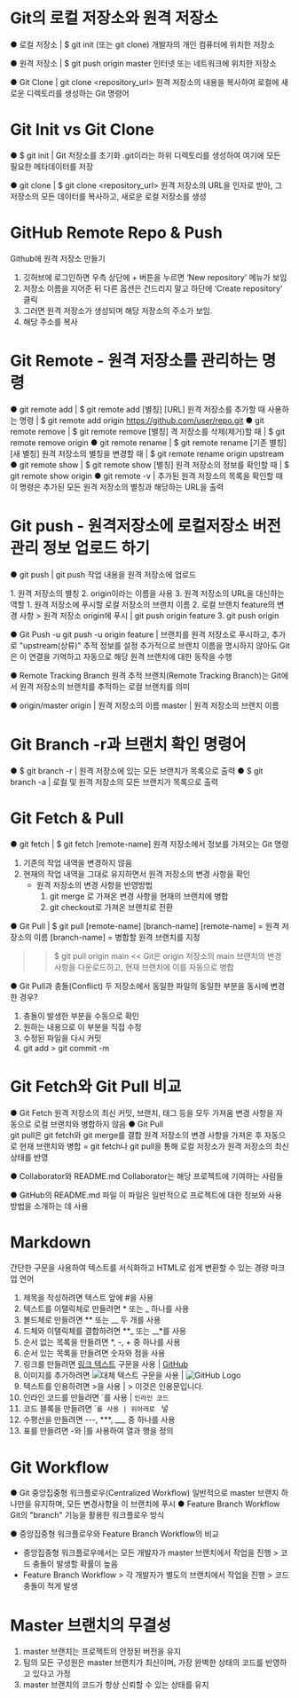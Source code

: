 # Git의 로컬 저장소와 원격 저장소

● 로컬 저장소 | $ git init (또는 git clone)
개발자의 개인 컴퓨터에 위치한 저장소

● 원격 저장소 | $ git push origin master
인터넷 또는 네트워크에 위치한 저장소

● Git Clone | git clone <repository_url>
원격 저장소의 내용을 복사하여 로컬에 새로운 디렉토리를 생성하는 Git 명령어

# Git Init vs Git Clone

● $ git init | Git 저장소를 초기화
.git이라는 하위 디렉토리를 생성하여 여기에 모든 필요한 메타데이터를 저장

● git clone | $ git clone <repository_url>
원격 저장소의 URL을 인자로 받아, 그 저장소의 모든 데이터를 복사하고, 새로운 로컬 저장소를 생성

# GitHub Remote Repo & Push

Github에 원격 저장소 만들기
1. 깃허브에 로그인하면 우측 상단에 + 버튼을 누르면 ‘New repository’ 메뉴가 보임
2. 저장소 이름을 지어준 뒤 다른 옵션은 건드리지 말고 하단에 ‘Create repository’  클릭
3. 그러면 원격 저장소가 생성되며 해당 저장소의 주소가 보임.
4. 해당 주소를 복사

# Git Remote - 원격 저장소를 관리하는 명령
● git remote add | $ git remote add [별칭] [URL]
원격 저장소를 추가할 때 사용하는 명령 | $ git remote add origin <https://github.com/user/repo.git>
● git remote remove | $ git remote remove [별칭]
격 저장소를 삭제(제거)할 때 | $ git remote remove origin
● git remote rename | $ git remote rename [기존 별칭] [새 별칭]
원격 저장소의 별칭을 변경할 때 | $ git remote rename origin upstream
● git remote show | $ git remote show [별칭]
원격 저장소의 정보를 확인할 때 | $ git remote show origin
● git remote -v | 추가된 원격 저장소의 목록을 확인할 때
이 명령은 추가된 모든 원격 저장소의 별칭과 해당하는 URL을 출력

# Git push - 원격저장소에 로컬저장소 버전관리 정보 업로드 하기 

● git push | git push <remote> <branch>
작업 내용을 원격 저장소에 업로드

<remote>
1. 원격 저장소의 별칭 
2. origin이라는 이름을 사용
3. 원격 저장소의 URL을 대신하는 역할

<branch>
1. 원격 저장소에 푸시할 로컬 저장소의 브랜치 이름
2. 로컬 브랜치 feature의 변경 사항 > 원격 저장소 origin에 푸시 | git push origin feature
3. git push origin

● Git Push -u
git push -u origin feature | 브랜치를 원격 저장소로 푸시하고, 추가로 "upstream(상류)" 추적 정보를 설정
추가적으로 브랜치 이름을 명시하지 않아도 Git은 이 연결을 기억하고 자동으로 해당 원격 브랜치에 대한 동작을 수행

● Remote Tracking Branch
원격 추적 브랜치(Remote Tracking Branch)는 Git에서 원격 저장소의 브랜치를 추적하는 로컬 브랜치를 의미

● origin/master
origin | 원격 저장소의 이름
master | 원격 저장소의 브랜치 이름

# Git Branch -r과 브랜치 확인 명령어

● $ git branch -r | 원격 저장소에 있는 모든 브랜치가 목록으로 출력
● $ git branch -a | 로컬 및 원격 저장소의 모든 브랜치가 목록으로 출력

# Git Fetch & Pull

● git fetch | $ git fetch [remote-name]
원격 저장소에서 정보를 가져오는 Git 명령
1. 기존의 작업 내역을 변경하지 않음
2. 현재의 작업 내역을 그대로 유지하면서 원격 저장소의 변경 사항을 확인
   - 원격 저장소의 변경 사항을 반영방법
     1) git merge 로 가져온 변경 사항을 현재의 브랜치에 병합
     2) git checkout로 가져온 브랜치로 전환

● Git Pull | $ git pull [remote-name] [branch-name]
[remote-name] = 원격 저장소의 이름
[branch-name] = 병합할 원격 브랜치를 지정
>> $ git pull origin main <<
Git은 origin 저장소의 main 브랜치의 변경 사항을 다운로드하고, 현재 브랜치에 이를 자동으로 병합

● Git Pull과 충돌(Conflict)
두 저장소에서 동일한 파일의 동일한 부분을 동시에 변경한 경우?
1. 충돌이 발생한 부분을 수동으로 확인
2. 원하는 내용으로 이 부분을 직접 수정
3. 수정된 파일을 다시 커밋
4. git add > git commit -m

# Git Fetch와 Git Pull 비교

● Git Fetch 
원격 저장소의 최신 커밋, 브랜치, 태그 등을 모두 가져옴
변경 사항을 자동으로 로컬 브랜치와 병합하지 않음
● Git Pull  
git pull은 git fetch와 git merge를 결합
원격 저장소의 변경 사항을 가져온 후 자동으로 현재 브랜치와 병합
= git fetch나 git pull을 통해 로컬 저장소가 원격 저장소의 최신 상태를 반영

● Collaborator와 README.md
Collaborator는 해당 프로젝트에 기여하는 사람들

● GitHub의 README.md 파일
이 파일은 일반적으로 프로젝트에 대한 정보와 사용 방법을 소개하는 데 사용

# Markdown
간단한 구문을 사용하여 텍스트를 서식화하고 HTML로 쉽게 변환할 수 있는 경량 마크업 언어
1. 제목을 작성하려면 텍스트 앞에 #을 사용
2. 텍스트를 이탤릭체로 만들려면 * 또는 _ 하나를 사용
3. 볼드체로 만들려면 ** 또는 __ 두 개를 사용
4. 드체와 이탤릭체를 결합하려면 **_ 또는 __*를 사용
5. 순서 없는 목록을 만들려면 *, -, + 중 하나를 사용
6. 순서 있는 목록을 만들려면 숫자와 점을 사용
7. 링크를 만들려면 [링크 텍스트](URL) 구문을 사용 | [GitHub](<http://github.com>)
8. 이미지를 추가하려면 ![대체 텍스트](URL) 구문을 사용 | ![GitHub Logo](/images/logo.png)
9. 텍스트를 인용하려면 >을 사용 | > 이것은 인용문입니다.
10. 인라인 코드를 만들려면 \`를 사용 | `인라인 코드`
11. 코드 블록을 만들려면 \```를 사용 | 위아래로 `` 넣
12. 수평선을 만들려면 ---, ***, ___ 중 하나를 사용
13. 표를 만들려면 -와 |를 사용하여 열과 행을 정의
    
#  Git Workflow
● Git 중앙집중형 워크플로우(Centralized Workflow)
일반적으로 master 브랜치 하나만을 유지하며, 모든 변경사항을 이 브랜치에 푸시
● Feature Branch Workflow
Git의 "branch" 기능을 활용한 워크플로우 방식

● 중앙집중형 워크플로우와 Feature Branch Workflow의 비교
- 중앙집중형 워크플로우에서는 모든 개발자가 master 브랜치에서 작업을 진행 > 코드 충돌이 발생할 확률이 높음
- Feature Branch Workflow > 각 개발자가 별도의 브랜치에서 작업을 진행 > 코드 충돌이 적게 발생

# Master 브랜치의 무결성
1. master 브랜치는 프로젝트의 안정된 버전을 유지
2. 팀의 모든 구성원은 master 브랜치가 최신이며, 가장 완벽한 상태의 코드를 반영하고 있다고 가정
3. master 브랜치의 코드가 항상 신뢰할 수 있는 상태를 유지

